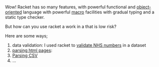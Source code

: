 Wow! Racket has so many features, with powerful functional and [object-oriented](http://www.ccs.neu.edu/home/matthias/Thoughts/Programming_with_Class_in_Racket.html) language with powerful [macro](http://www.greghendershott.com/fear-of-macros/) facilities with gradual typing and a static type checker. 

But how can you use racket a work in a that is low risk?

Here are some ways; 

1. data validation: I used racket to [validate NHS numbers](https://github.com/spdegabrielle/check-nhs-number) in a dataset
1. [parsing html pages](http://www.neilvandyke.org/racket/html-parsing/): 
1. [Parsing CSV](http://www.neilvandyke.org/racket/csv-reading/)
1. ...
